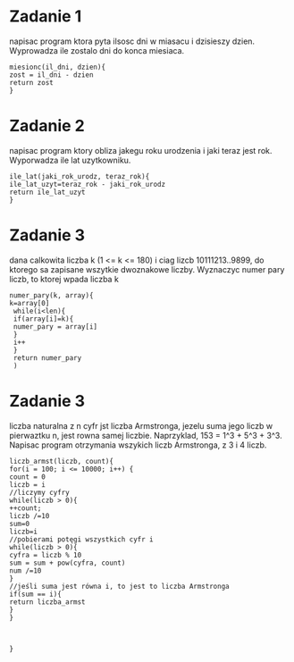 # Zadanie 1
 napisac program ktora pyta ilsosc dni w miasacu i dzisieszy dzien. Wyprowadza ile zostalo dni do konca miesiaca.

```
miesionc(il_dni, dzien){
zost = il_dni - dzien
return zost
}
```
# Zadanie 2
napisac program ktory obliza jakegu roku urodzenia i jaki teraz jest rok. Wyporwadza ile lat uzytkowniku.

```
ile_lat(jaki_rok_urodz, teraz_rok){
ile_lat_uzyt=teraz_rok - jaki_rok_urodz
return ile_lat_uzyt
}

```
# Zadanie 3
dana calkowita liczba k (1 <= k <= 180) i ciag lizcb 10111213..9899, do ktorego sa zapisane wszytkie dwoznakowe liczby. Wyznaczyc numer pary liczb, to ktorej wpada liczba k
 ```
 numer_pary(k, array){
 k=array[0]
  while(i<len){
  if(array[i]=k){
  numer_pary = array[i]
  }
  i++
  }
  return numer_pary
  )
 ```
  # Zadanie 3
  liczba naturalna z n cyfr jst liczba Armstronga, jezelu suma jego liczb w pierwaztku n, jest rowna samej liczbie. Naprzyklad, 153 = 1^3 + 5^3 + 3^3. Napisac program otrzymania wszykich liczb Armstronga, z 3 i 4 liczb.
  ```
  liczb_armst(liczb, count){
  for(i = 100; i <= 10000; i++) {
  count = 0
  liczb = i
  //liczymy cyfry
  while(liczb > 0){
  ++count;
  liczb /=10
  sum=0
  liczb=i
  //pobierami potęgi wszystkich cyfr i
  while(liczb > 0){
  cyfra = liczb % 10
  sum = sum + pow(cyfra, count)
  num /=10
  }
  //jeśli suma jest równa i, to jest to liczba Armstronga
  if(sum == i){
  return liczba_armst
  }
  }
  
  
  
  }
  ```
